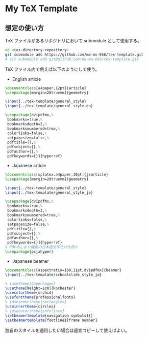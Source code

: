 # My TeX Template

## 想定の使い方

TeX ファイルがあるリポジトリにおいて submodule として使用する。

```bash
cd <tex-directory-repository>
git submodule add https://github.com/mo-mo-666/tex-template.git
# git submodule add git@github.com:mo-mo-666/tex-template.git
```

TeX ファイル内で例えば以下のようにして使う。

- English article

```latex
\documentclass[a4paper,12pt]{article}
\usepackage[margin=20truemm]{geometry}

\input{../tex-template/general_style}
\input{../tex-template/general_style_en}

\usepackage[dvipdfmx,%
 bookmarks=true,%
 bookmarksdepth=3,%
 bookmarksnumbered=true,%
 colorlinks=false,%
 setpagesize=false,%
 pdftitle={},%
 pdfsubject={},%
 pdfauthor={},%
 pdfkeywords={}]{hyperref}
```

- Japanese article

```latex
\documentclass[uplatex,a4paper,10pt]{jsarticle}
\usepackage[margin=20truemm]{geometry}

\input{../tex-template/general_style}
\input{../tex-template/general_style_ja}

\usepackage[dvipdfmx,%
 bookmarks=true,%
 bookmarksdepth=3,%
 bookmarksnumbered=true,%
 colorlinks=false,%
 setpagesize=false,%
 pdftitle={},%
 pdfsubject={},%
 pdfauthor={},%
 pdfkeywords={}]{hyperref}
% PDFのしおり機能の日本語文字化けを防ぐ
\usepackage{pxjahyper}
```

- Japanese beamer

```latex
\documentclass[aspectratio=169,11pt,dvipdfmx]{beamer}
\input{../tex-template/schoolslide_style_ja}

% \usetheme{Copenhagen}
\usetheme[height=1cm]{Rochester}
\usecolortheme{orchid}
\usefonttheme{professionalfonts}
% \useinnertheme{rectangles}
\useinnertheme{circles}
% \useoutertheme{infolines}
\setbeamertemplate{navigation symbols}{}
\setbeamertemplate{footline}[frame number]
```

独自のスタイルを適用したい場合は適宜コピーして使えばよい。
